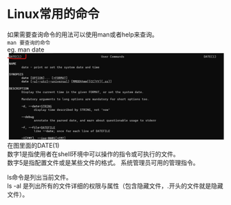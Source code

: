 # Linux常用的命令

如果需要查询命令的用法可以使用man或者help来查询。    
`man 要查询的命令`    
eg. man date    
![tu](images/man_date.png "man date")    
在图里面的DATE(1)    
数字1是指使用者在shell环境中可以操作的指令或可执行的文件。    
数字5是指配置文件或是某些文件的格式。
系统管理员可用的管理指令。    

ls命令是列出当前文件。    
ls -al 是列出所有的文件详细的权限与属性（包含隐藏文件，.开头的文件就是隐藏文件）。    
    
